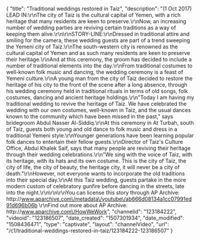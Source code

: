 {
    "title": "Traditional weddings restored in Taiz",
    "description": "(1 Oct 2017) LEAD IN:\r\nThe city of Taiz is the cultural capital of Yemen, with a rich heritage that many residents are keen to preserve.\r\nNow, an increasing number of wedding parties are reviving certain traditions as a way of keeping them alive.\r\n\r\nSTORY-LINE:\r\nDressed in traditional attire and smiling for the camera, these wedding guests are part of a trend sweeping the Yemeni city of Taiz.\r\nThe south-western city is renowned as the cultural capital of Yemen and as such many residents are keen to preserve their heritage.\r\nAnd at this ceremony, the groom has decided to include a number of traditional elements into the day.\r\nFrom traditional costumes to well-known folk music and dancing, the wedding ceremony is a feast of Yemeni culture.\r\nA young man from the city of Taiz decided to restore the heritage of his city to the front of the scene after a long absence, through his wedding ceremony held in traditional rituals in terms of old songs, folk costumes, dancing and ancient heritage holdings.\r\n\"Today I am having my traditional wedding to revive the heritage of Taiz. We have celebrated the wedding with our own costumes, well-known in Taiz, and the usual dances known to the community which have been missed in the past,\" says bridegroom Abdul Nasser Al-Siddiq.\r\nAt this ceremony in At Turbah, south of Taiz, guests both young and old dance to folk music and dress in a traditional Yemeni style.\r\nYounger generations have been learning popular folk dances to entertain their fellow guests.\r\nDirector of Taiz's Culture Office, Abdul Khalek Saif, says that many people are reviving their heritage through their wedding celebrations.\r\n\"We sing with the voice of Taiz, with its heritage, with its hats and its own costume. This is the city of Taiz, the city of life, the city of beauty, the heritage city, it will never be a city of death.\"\r\nHowever, not everyone wants to incorporate the old traditions into their special day.\r\nAt this Taiz wedding, guests partake in the more modern custom of celebratory gunfire before dancing in the streets, late into the night.\r\n\r\n\r\nYou can license this story through AP Archive: http:\/\/www.aparchive.com\/metadata\/youtube\/ab666d08134a1cc07991ed91d696b06b \r\nFind out more about AP Archive: http:\/\/www.aparchive.com\/HowWeWork",
    "channelid": "123184222",
    "videoid": "123186507",
    "date_created": "1507301934",
    "date_modified": "1508436471",
    "type": "captivate",
    "layout": "channelVideo",
    "url": "\/c1\/traditional-weddings-restored-in-taiz\/123184222-123186507"
}